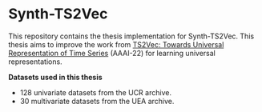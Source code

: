 # Synth-TS2Vec

This repository contains the thesis implementation for Synth-TS2Vec. This thesis aims to improve the work from [TS2Vec: Towards Universal Representation of Time Series](https://arxiv.org/abs/2106.10466) (AAAI-22) for learning universal representations.

****Datasets used in this thesis****

- 128 univariate datasets from the UCR archive.
- 30 multivariate datasets from the UEA archive.
